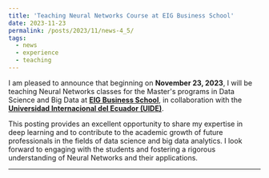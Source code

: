 ```yaml
---
title: 'Teaching Neural Networks Course at EIG Business School'
date: 2023-11-23
permalink: /posts/2023/11/news-4_5/
tags:
  - news
  - experience
  - teaching
---
```


I am pleased to announce that beginning on **November 23, 2023**, I will be teaching Neural Networks classes for the Master's programs in Data Science and Big Data at **[EIG Business School](https://esgerencia.com/)**, in collaboration with the **[Universidad Internacional del Ecuador (UIDE)](https://www.uide.edu.ec/)**.

This posting provides an excellent opportunity to share my expertise in deep learning and to contribute to the academic growth of future professionals in the fields of data science and big data analytics. I look forward to engaging with the students and fostering a rigorous understanding of Neural Networks and their applications.

------
